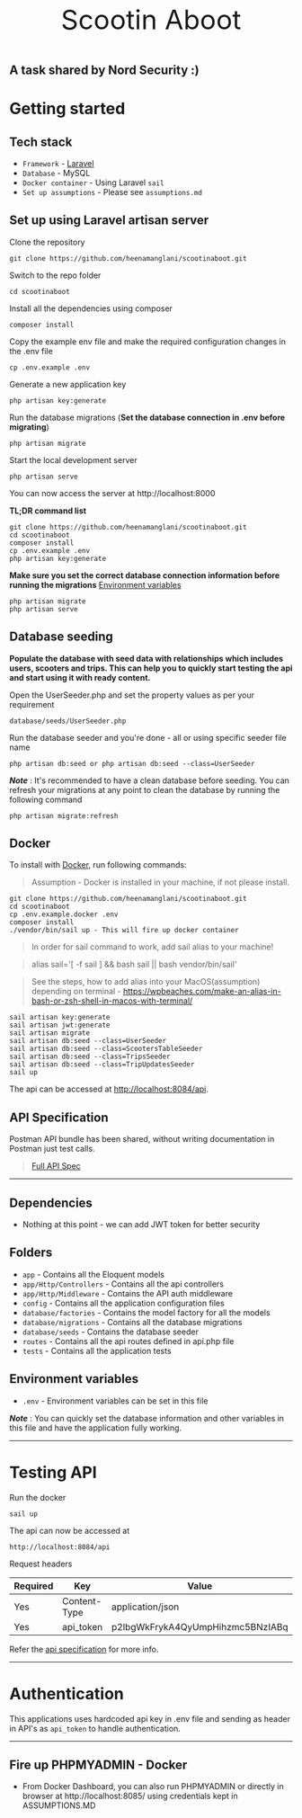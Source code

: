 <p align="center" style="font-size: xxx-large">Scootin Aboot</p>

A task shared by Nord Security :)
----------

# Getting started

## Tech stack

- `Framework` - [Laravel](https://laravel.com/)
- `Database` - MySQL
- `Docker container` - Using Laravel `sail`
- `Set up assumptions` - Please see `assumptions.md`

## Set up using Laravel artisan server 

Clone the repository

    git clone https://github.com/heenamanglani/scootinaboot.git

Switch to the repo folder

    cd scootinaboot

Install all the dependencies using composer

    composer install

Copy the example env file and make the required configuration changes in the .env file

    cp .env.example .env

Generate a new application key

    php artisan key:generate

Run the database migrations (**Set the database connection in .env before migrating**)

    php artisan migrate

Start the local development server 

    php artisan serve

You can now access the server at http://localhost:8000

**TL;DR command list**

    git clone https://github.com/heenamanglani/scootinaboot.git
    cd scootinaboot
    composer install
    cp .env.example .env
    php artisan key:generate

**Make sure you set the correct database connection information before running the
migrations** [Environment variables](#environment-variables)

    php artisan migrate
    php artisan serve

## Database seeding

**Populate the database with seed data with relationships which includes users, scooters and trips. This can help you to quickly start testing the api and start using it with ready
content.**

Open the UserSeeder.php and set the property values as per your requirement

    database/seeds/UserSeeder.php

Run the database seeder and you're done - all or using specific seeder file name

    php artisan db:seed or php artisan db:seed --class=UserSeeder

***Note*** : It's recommended to have a clean database before seeding. You can refresh your migrations at any point to
clean the database by running the following command

    php artisan migrate:refresh

## Docker

To install with [Docker](https://www.docker.com), run following commands:

> Assumption - Docker is installed in your machine, if not please install.

```
git clone https://github.com/heenamanglani/scootinaboot.git
cd scootinaboot
cp .env.example.docker .env
composer install
./vendor/bin/sail up - This will fire up docker container
```

> In order for sail command to work, add sail alias to your machine!

> alias sail='[ -f sail ] && bash sail || bash vendor/bin/sail' 

> See the steps, how to add alias into your MacOS(assumption) depending on terminal - https://wpbeaches.com/make-an-alias-in-bash-or-zsh-shell-in-macos-with-terminal/ 

```
sail artisan key:generate
sail artisan jwt:generate
sail artisan migrate
sail artisan db:seed --class=UserSeeder
sail artisan db:seed --class=ScootersTableSeeder
sail artisan db:seed --class=TripsSeeder
sail artisan db:seed --class=TripUpdatesSeeder 
sail up
```

The api can be accessed at [http://localhost:8084/api](http://localhost:8084/api).

## API Specification

Postman API bundle has been shared, without writing documentation in Postman just test calls.

> [Full API Spec](https://www.getpostman.com/collections/c9540d64db70c5d04631)


----------


## Dependencies

- Nothing at this point - we can add JWT token for better security

## Folders

- `app` - Contains all the Eloquent models
- `app/Http/Controllers` - Contains all the api controllers
- `app/Http/Middleware` - Contains the API auth middleware
- `config` - Contains all the application configuration files
- `database/factories` - Contains the model factory for all the models
- `database/migrations` - Contains all the database migrations
- `database/seeds` - Contains the database seeder
- `routes` - Contains all the api routes defined in api.php file
- `tests` - Contains all the application tests


## Environment variables

- `.env` - Environment variables can be set in this file

***Note*** : You can quickly set the database information and other variables in this file and have the application
fully working.

----------

# Testing API

Run the docker

    sail up

The api can now be accessed at

    http://localhost:8084/api

Request headers

| **Required**    | **Key**                | **Value**                |
|----------	|------------------	|------------------	|
| Yes        | Content-Type        | application/json    |
| Yes        | api_token    | p2lbgWkFrykA4QyUmpHihzmc5BNzIABq    |


Refer the [api specification](#api-specification) for more info.

----------

# Authentication

This applications uses hardcoded api key in .env file and sending as header in API's as `api_token` to handle authentication. 

----------

## Fire up PHPMYADMIN - Docker

-  From Docker Dashboard, you can also run PHPMYADMIN or directly in browser at http://localhost:8085/ using credentials kept in ASSUMPTIONS.MD
